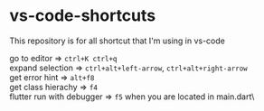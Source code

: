 # vs-code-shortcuts
This repository is for all shortcut that I'm using in vs-code

go to editor => `ctrl+K ctrl+q` \
expand selection =>  `ctrl+alt+left-arrow`, `ctrl+alt+right-arrow` \
get error hint => `alt+f8` \
get class hierachy => `f4` \
flutter run with debugger => `f5`  when you are located in main.dart\
